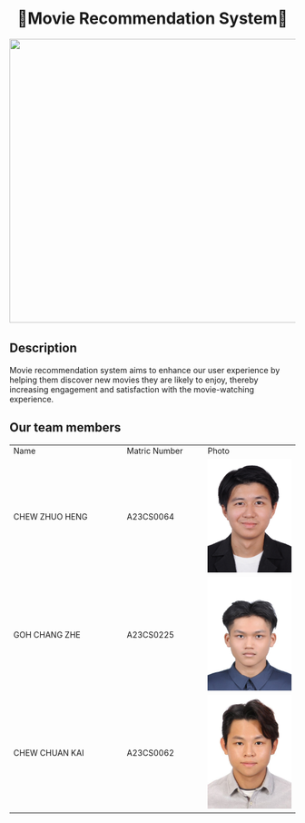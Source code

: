 <h1 align="center"> 🎥Movie Recommendation System🎥 </h1>
<image src = "image/CINEMA.jpg" width="2000" height="500">
  
## Description
Movie recommendation system aims to enhance our user experience by helping them discover new movies they are likely to enjoy, thereby increasing engagement and satisfaction with the movie-watching experience.

## Our team members 
<table> 
  <tr> 
    <td width="250px">Name</td> 
    <td width="150px">Matric Number</td> 
    <td width="200px">Photo</td> 
  </tr> 
  <tr> 
    <td>CHEW ZHUO HENG</td> 
    <td>A23CS0064</td> 
    <td><img src="image/CHEW ZHUO HENG.jpg" height="200" width="150"></td> 
  </tr> 
  <tr> 
    <td>GOH CHANG ZHE</td> 
    <td>A23CS0225</td> 
    <td><img src= "image/GOH CHANG ZHE.jpg" height="200" width="150"></td> 
  </tr> 
  <tr> 
    <td>CHEW CHUAN KAI</td> 
    <td>A23CS0062</td> 
    <td><img src= "image/CHEW CHUAN KAI.jpg" height="200" width="150"></td> 
  </tr> 
</table> 
